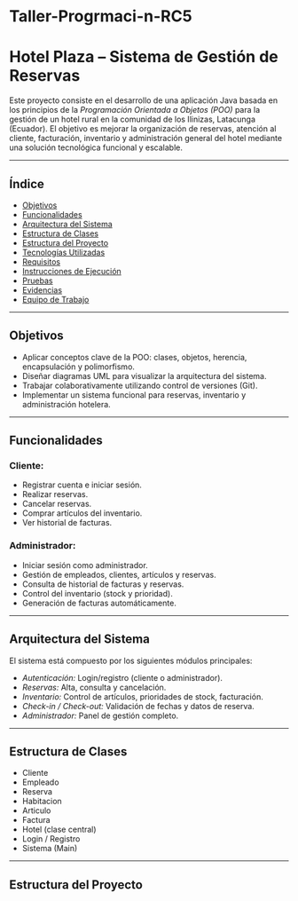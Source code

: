 # Taller-Progrmaci-n-RC5
#  Hotel Plaza – Sistema de Gestión de Reservas

Este proyecto consiste en el desarrollo de una aplicación Java basada en los principios de la *Programación Orientada a Objetos (POO)* para la gestión de un hotel rural en la comunidad de los Ilinizas, Latacunga (Ecuador). El objetivo es mejorar la organización de reservas, atención al cliente, facturación, inventario y administración general del hotel mediante una solución tecnológica funcional y escalable.

---

##  Índice

- [ Objetivos](#-objetivos)
- [ Funcionalidades](#-funcionalidades)
- [ Arquitectura del Sistema](#-arquitectura-del-sistema)
- [ Estructura de Clases](#-estructura-de-clases)
- [ Estructura del Proyecto](#-estructura-del-proyecto)
- [ Tecnologías Utilizadas](#️-tecnologías-utilizadas)
- [ Requisitos](#-requisitos)
- [ Instrucciones de Ejecución](#️-instrucciones-de-ejecución)
- [ Pruebas](#-pruebas)
- [ Evidencias](#-evidencias)
- [ Equipo de Trabajo](#-equipo-de-trabajo)

---

##  Objetivos

- Aplicar conceptos clave de la POO: clases, objetos, herencia, encapsulación y polimorfismo.
- Diseñar diagramas UML para visualizar la arquitectura del sistema.
- Trabajar colaborativamente utilizando control de versiones (Git).
- Implementar un sistema funcional para reservas, inventario y administración hotelera.

---

##  Funcionalidades

### Cliente:
- Registrar cuenta e iniciar sesión.
- Realizar reservas.
- Cancelar reservas.
- Comprar artículos del inventario.
- Ver historial de facturas.

### Administrador:
- Iniciar sesión como administrador.
- Gestión de empleados, clientes, artículos y reservas.
- Consulta de historial de facturas y reservas.
- Control del inventario (stock y prioridad).
- Generación de facturas automáticamente.

---

##  Arquitectura del Sistema

El sistema está compuesto por los siguientes módulos principales:
- *Autenticación:* Login/registro (cliente o administrador).
- *Reservas:* Alta, consulta y cancelación.
- *Inventario:* Control de artículos, prioridades de stock, facturación.
- *Check-in / Check-out:* Validación de fechas y datos de reserva.
- *Administrador:* Panel de gestión completo.

---

##  Estructura de Clases

- Cliente
- Empleado
- Reserva
- Habitacion
- Articulo
- Factura
- Hotel (clase central)
- Login / Registro
- Sistema (Main)

---

##  Estructura del Proyecto
